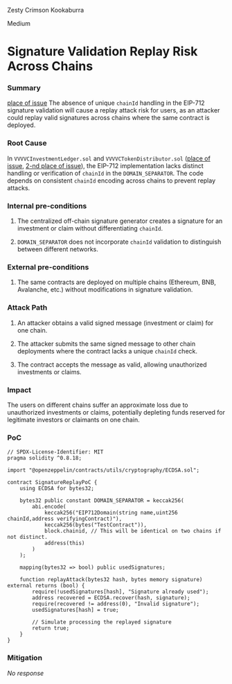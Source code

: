 Zesty Crimson Kookaburra

Medium

# Signature Validation Replay Risk Across Chains

### Summary

[place of issue](github.com/sherlock-audit/2024-11-vvv-exchange-update/blob/main/vvv-platform-smart-contracts/contracts/vc/VVVVCInvestmentLedger.sol#L25)
The absence of unique `chainId` handling in the EIP-712 signature validation will cause a replay attack risk for users, as an attacker could replay valid signatures across chains where the same contract is deployed.

### Root Cause

In `VVVVCInvestmentLedger.sol`  and `VVVVCTokenDistributor.sol` ([place of issue](github.com/sherlock-audit/2024-11-vvv-exchange-update/blob/main/vvv-platform-smart-contracts/contracts/vc/VVVVCInvestmentLedger.sol#L25), [2-nd place of issue](github.com/sherlock-audit/2024-11-vvv-exchange-update/blob/main/vvv-platform-smart-contracts/contracts/vc/VVVVCTokenDistributor.sol#L25)), the EIP-712 implementation lacks distinct handling or verification of `chainId` in the `DOMAIN_SEPARATOR`. The code depends on consistent `chainId` encoding across chains to prevent replay attacks.

### Internal pre-conditions

1. The centralized off-chain signature generator creates a signature for an investment or claim without differentiating `chainId`.

2. `DOMAIN_SEPARATOR` does not incorporate `chainId` validation to distinguish between different networks.

### External pre-conditions

1. The same contracts are deployed on multiple chains (Ethereum, BNB, Avalanche, etc.) without modifications in signature validation.

### Attack Path

1. An attacker obtains a valid signed message (investment or claim) for one chain.

2. The attacker submits the same signed message to other chain deployments where the contract lacks a unique `chainId` check.

3. The contract accepts the message as valid, allowing unauthorized investments or claims.

### Impact

The users on different chains suffer an approximate loss due to unauthorized investments or claims, potentially depleting funds reserved for legitimate investors or claimants on one chain.

### PoC

```
// SPDX-License-Identifier: MIT
pragma solidity ^0.8.18;

import "@openzeppelin/contracts/utils/cryptography/ECDSA.sol";

contract SignatureReplayPoC {
    using ECDSA for bytes32;

    bytes32 public constant DOMAIN_SEPARATOR = keccak256(
        abi.encode(
            keccak256("EIP712Domain(string name,uint256 chainId,address verifyingContract)"),
            keccak256(bytes("TestContract")),
            block.chainid, // This will be identical on two chains if not distinct.
            address(this)
        )
    );

    mapping(bytes32 => bool) public usedSignatures;

    function replayAttack(bytes32 hash, bytes memory signature) external returns (bool) {
        require(!usedSignatures[hash], "Signature already used");
        address recovered = ECDSA.recover(hash, signature);
        require(recovered != address(0), "Invalid signature");
        usedSignatures[hash] = true;

        // Simulate processing the replayed signature
        return true;
    }
}
```


### Mitigation

_No response_